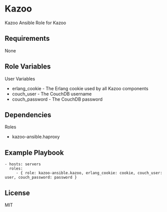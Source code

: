 Kazoo
=====

Kazoo Ansible Role for Kazoo

Requirements
------------

None

Role Variables
--------------

User Variables
- erlang_cookie - The Erlang cookie used by all Kazoo components
- couch_user - The CouchDB username
- couch_password - The CouchDB password

Dependencies
------------

Roles
- kazoo-ansible.haproxy

Example Playbook
----------------

    - hosts: servers
      roles:
         - { role: kazoo-ansible.kazoo, erlang_cookie: cookie, couch_user: user, couch_password: password }

License
-------

MIT

